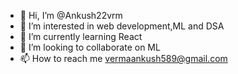 - 👋 Hi, I’m @Ankush22vrm
- 👀 I’m interested in web development,ML and DSA
- 🌱 I’m currently learning React
- 💞️ I’m looking to collaborate on ML
- 📫 How to reach me vermaankush589@gmail.com
  

<!---
Ankush22vrm/Ankush22vrm is a ✨ special ✨ repository because its `README.md` (this file) appears on your GitHub profile.
You can click the Preview link to take a look at your changes.
--->
